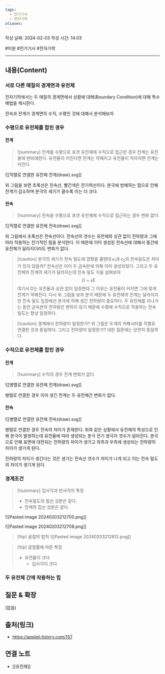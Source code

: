 ```yaml
---
tags:
  - 전기기사
  - 전자기학
aliases:
---
```

작성 날짜: 2024-02-03
작성 시간: 14:03

#미완 #전기기사 #전자기학 

----
## 내용(Content)
### 서로 다른 매질의 경계면과 유전체
전자기학에서는 두 매질의 경계면에서 상황에 대해(Boundary Condition)에 대해 특수 해법을 제시한다.

전속과 전계가 경계면의 수직, 수평인 것에 대해서 분석해보자
### 수평으로 유전체를 합친 경우
#### 전계
>![summary] 전계를 수평으로 포갠 유전체에 수직으로 접근한 경우
>전계는 유전율에 반비례한다. 유전율이 커진다면 전계는 약해지고 유전율이 작아지면 전계는 커진다.

![[직렬로 연결한 유전체 전계(draw).svg]]

위 그림을 보면 초록선은 전속선, 빨간색은 전기력선이다. 분극에 방해하는 힘으로 인해 전계가 감소하며 분극의 세기가 클수록 이는 더 크다. 
#### 전속
>[!summary] 전속을 수평으로 포갠 유전체에 수직으로 접근하는 경우
>변화 없다.

![[직렬로 연결한 유전체 전속(draw).svg]]

위 그림에서 초록선은 전속선이다. 전속선의 갯수는 유전체와 상관 없이 전하량과 그에 따라 작용하는 전기적인 힘을 분석한다. 이 때문에 이미 생성된 전속선에 대해서 중간에 유전체가 달라지더라도 변화가 없다.

>[!caution] 분극의 세기가 전속 밀도에 영향을 줄텐데 $\epsilon_{1}$과 $\epsilon_{2}$의 전속밀도은 차이가 있지 않을까?
>전속선은 이미 두 금속판에 의해 이미 생성되었다. 그리고 두 유전체의 전계의 세기가 달라지는데 전속 밀도 식을 살펴보자
>$$
>D = \epsilon E
>$$
>여기서 D는 유전율과 상관 없이 일정한데 그 이유는 유전율이 커지면 그에 맞게 전계가 약해진다.  다시 위 그림을 보자 분극 때문에 두 유전체의 전계는 달라지지만 전속 밀도 입장에선 분극에 의해 생긴 전하량이 중요하다. 두 유전체를 지나가는 동안 금속판의 전하량은 변하지 않기 때문에 수평에 수직으로 작용하는 전속 밀도는 항상 일정하다. 

>[!caution] 경계에서 전하량이 일정한가?
>위 그림은 두개의 커패시터를 직렬로 연결한 것과 동일하다. 그리고 전하량이 일정한가? 대한 질문에는 당연히 동일하다. 
### 수직으로 유전체를 합친 경우
#### 전계
>[!summary] 수직의 경우 전계
>변화가 없다.

![[병렬로 연결한 유전체 전계(draw).svg]]

병렬로 연결한 경우 이미 생긴 전계는 두 유전체간 변화가 없다.

#### 전속
![[병렬로 연결한 유전체 전속(draw).svg]]

병렬로 연결한 경우 전속의 차이가 존재한다. 위와 같은 상황에서 유전체의 특성으로 인해 분극이 발생하는데 유전율에 따라 생성되는 분극 전기 쌍극자 갯수가 달라진다. 분극으로 인해 표면에 대전되는 전하량의 차이가 생기고 좌측과 우측에 생성되는 전하량의 차이가 생기게 된다. 

전하량의 차이가 생긴다는 것은 생기는 전속선 갯수가 차이가 나게 되고 이는 전속 밀도의 차이가 생기게 된다. 

### 경계조건
>[!summary] 입사각과 반사각의 특징
> - 전속밀도의 법선 성분은 같다.
> - 전계의 접선 성분은 같다.

![[Pasted image 20240203212700.png]]

![[Pasted image 20240203212708.png]]

>[!tip] 굴절의 법칙
>![[Pasted image 20240203212812.png]]
>

>[!tip] 굴절률에 따른 특징
>- 유전율이 크다
>	- 입사각이 크다

### 두 유전체 간에 작용하는 힘

## 질문 & 확장

(없음)

## 출처(링크)
- https://appleii.tistory.com/157

## 연결 노트
- [[유전체]]









